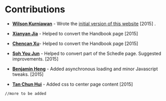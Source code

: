 # Contributions

* [**Wilson Kurniawan**](https://github.com/wkurniawan07) - Wrote the [initial version of this website](https://github.com/wkurniawan07/website) [2015] .

* [**Xianyan Jia**](https://github.com/SeaOfOcean) - Helped to convert the Handbook page [2015]
* [**Chencan Xu**](https://github.com/cxuc163)- Helped to convert the Handbook page [2015]
* [**Soh You Jun**](https://github.com/yj-soh) - Helped to convert part of the Schedle page. Suggested improvements. [2015]
* [**Benjamin Heng**](https://github.com/benjaminheng) - Added asynchronous loading and minor Javascript tweaks. [2015]
* [**Tan Chun Hui**](https://github.com/crispyfridge) - Added css to center page content [2015]


`//more to be added`
